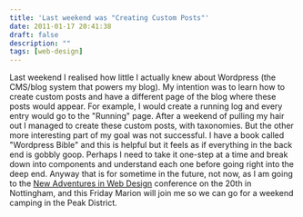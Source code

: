 ```yaml
---
title: 'Last weekend was "Creating Custom Posts"'
date: 2011-01-17 20:41:38
draft: false
description: ""
tags: [web-design]
---
```


Last weekend I realised how little I actually knew about Wordpress (the CMS/blog system that powers my blog). My intention was to learn how to create custom posts and have a different page of the blog where these posts would appear. For example, I would create a running log and every entry would go to the "Running" page. After a weekend of pulling my hair out I managed to create these custom posts, with taxonomies. But the other more interesting part of my goal was not successful. I have a book called "Wordpress Bible" and this is helpful but it feels as if everything in the back end is gobbly goop. Perhaps I need to take it one-step at a time and break down into components and understand each one before going right into the deep end. Anyway that is for sometime in the future, not now, as I am going to the [New Adventures in Web Design](http://newadventuresconf.com/) conference on the 20th in Nottingham, and this Friday Marion will join me so we can go for a weekend camping in the Peak District.